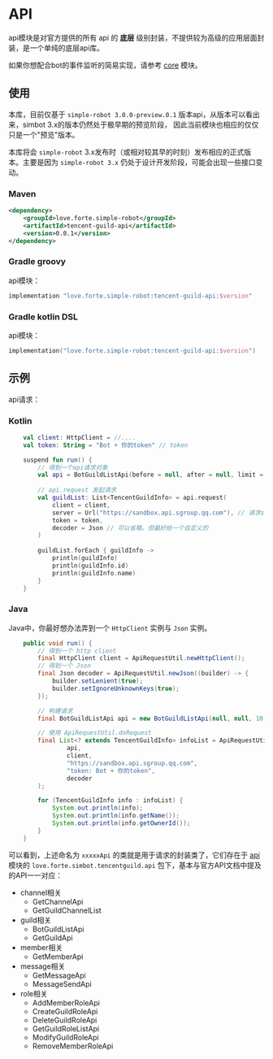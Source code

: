 # API

api模块是对官方提供的所有 api 的 **底层** 级别封装，不提供较为高级的应用层面封装，是一个单纯的底层api库。

如果你想配合bot的事件监听的简易实现，请参考 [core](../core) 模块。

## 使用

本库，目前仅基于 `simple-robot 3.0.0-preview.0.1` 版本api，从版本可以看出来，simbot 3.x的版本仍然处于极早期的预览阶段，
因此当前模块也相应的仅仅只是一个"预览"版本。

本库将会 `simple-robot` 3.x发布时（或相对较其早的时刻）发布相应的正式版本。主要是因为 `simple-robot 3.x` 仍处于设计开发阶段，可能会出现一些接口变动。

### Maven


```xml
<dependency>
    <groupId>love.forte.simple-robot</groupId>
    <artifactId>tencent-guild-api</artifactId>
    <version>0.0.1</version>
</dependency>
```

### Gradle groovy
api模块：
```groovy
implementation "love.forte.simple-robot:tencent-guild-api:$version"
```

### Gradle kotlin DSL
api模块：
```kotlin
implementation("love.forte.simple-robot:tencent-guild-api:$version")
```

## 示例
api请求：

### Kotlin
```kotlin
    val client: HttpClient = //....
    val token: String = "Bot + 你的token" // token    

    suspend fun run() {
        // 得到一个api请求对象
        val api = BotGuildListApi(before = null, after = null, limit = 10)
    
        // api.request 发起请求
        val guildList: List<TencentGuildInfo> = api.request(
            client = client,
            server = Url("https://sandbox.api.sgroup.qq.com"), // 请求server地址. 你可以通过 TencentGuildApi.URL 得到一个官方地址的默认值。
            token = token,
            decoder = Json // 可以省略，但最好给一个自定义的
        )
    
        guildList.forEach { guildInfo ->
            println(guildInfo)
            println(guildInfo.id)
            println(guildInfo.name)
        }
    }
```

### Java
Java中，你最好想办法弄到一个 `HttpClient` 实例与 `Json` 实例。

```java
    public void run() {
        // 得到一个 http client
        final HttpClient client = ApiRequestUtil.newHttpClient();
        // 得到一个 Json
        final Json decoder = ApiRequestUtil.newJson((builder) -> {
            builder.setLenient(true);
            builder.setIgnoreUnknownKeys(true);
        });

        // 构建请求
        final BotGuildListApi api = new BotGuildListApi(null, null, 10);

        // 使用 ApiRequestUtil.doRequest
        final List<? extends TencentGuildInfo> infoList = ApiRequestUtil.doRequest(
                api,
                client,
                "https://sandbox.api.sgroup.qq.com",
                "token: Bot + 你的token",
                decoder
        );

        for (TencentGuildInfo info : infoList) {
            System.out.println(info);
            System.out.println(info.getName());
            System.out.println(info.getOwnerId());
        }
    }
```

可以看到，上述命名为 `xxxxxApi` 的类就是用于请求的封装类了，它们存在于 [api](api) 模块的 `love.forte.simbot.tencentguild.api` 包下，基本与官方API文档中提及的API一一对应：

- channel相关
    - GetChannelApi
    - GetGuildChannelList
- guild相关
    - BotGuildListApi
    - GetGuildApi
- member相关
    - GetMemberApi
- message相关
    - GetMessageApi
    - MessageSendApi
- role相关
    - AddMemberRoleApi
    - CreateGuildRoleApi
    - DeleteGuildRoleApi
    - GetGuildRoleListApi
    - ModifyGuildRoleApi
    - RemoveMemberRoleApi


